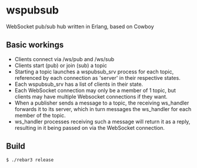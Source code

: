 # wspubsub

WebSocket pub/sub hub written in Erlang, based on Cowboy

Basic workings
--------------
* Clients connect via /ws/pub and /ws/sub
* Clients start (pub) or join (sub) a topic
* Starting a topic launches a wspubsub_srv process for each topic,
referenced by each connection as 'server' in their respective states.
* Each wspubsub_srv has a list of clients in their state.
* Each WebSocket connection may only be a member of 1 topic, but clients may
have multiple Websocket connections if they want.
* When a publisher sends a message to a topic, the receiving ws_handler
forwards it to its server, which in turn messages the ws_handler for each member
of the topic.
* ws_handler processes receiving such a message will return it as a reply,
resulting in it being passed on via the WebSocket connection.

Build
-----

    $ ./rebar3 release
